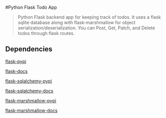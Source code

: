 #Python Flask Todo App

> Python Flask backend app for keeping track of todos.  It uses a flask sqlite database along with flask-marshmallow for object serialization/deserialization.  You can Post, Get, Patch, and Delete todos through flask routes.

## Dependencies
[flask-pypi](https://pypi.org/project/Flask/)

[flask-docs](https://flask.palletsprojects.com/en/1.1.x/)

[flask-sqlalchemy-pypi](https://pypi.org/project/Flask-SQLAlchemy/)

[flask-sqlalchemy-docs](https://flask-sqlalchemy.palletsprojects.com/en/2.x/)

[flask-marshmallow-pypi](https://pypi.org/project/flask-marshmallow/)

[flask-marshmallow-docs](https://flask-marshmallow.readthedocs.io/)

